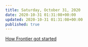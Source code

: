 ```yaml
---
title: Saturday, October 31, 2020
date: 2020-10-31 01:31:08+00:00
updated: 2020-10-31 01:31:08+00:00
published: true
---
```


[How Frontier got started](/how-frontier-got-started/)

